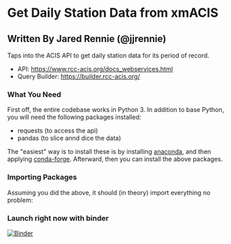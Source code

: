 # Get Daily Station Data from xmACIS
## Written By Jared Rennie (@jjrennie)

Taps into the ACIS API to get daily station data for its period of record.

- API: https://www.rcc-acis.org/docs_webservices.html
- Query Builder: https://builder.rcc-acis.org/

### What You Need

First off, the entire codebase works in Python 3. In addition to base Python, you will need the following packages installed: 
- requests (to access the api)
- pandas (to slice annd dice the data)
    
The "easiest" way is to install these is by installing <a href='https://www.anaconda.com' target="_blank">anaconda</a>, and then applying <a href='https://conda-forge.org/' target="_blank">conda-forge</a>. Afterward, then you can install the above packages. 

### Importing Packages
Assuming you did the above, it should (in theory) import everything no problem:

### Launch right now with binder
[![Binder](https://mybinder.org/badge_logo.svg)](https://mybinder.org/v2/gh/jjrennie/xmacis_daily/HEAD?urlpath=%2Fdoc%2Ftree%2Fxmacis_getDailyData-por.ipynb)
